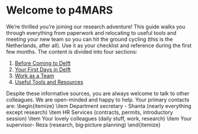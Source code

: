 # Welcome to p4MARS
We’re thrilled you’re joining our research adventure! 
This guide walks you through everything from paperwork and relocating to useful tools and meeting your new team so you can hit the ground cycling (this is the Netherlands, after all). 
Use it as your checklist and reference during the first few months. The content is divided into four sections:
1. [Before Coming to Delft](Before_Coming)
2. [Your First Days in Delft](First_Days)
3. [Work as a Team](Teamwork)
4. [Useful Tools and Resources](Tools_and_Resources)
 

Despite these informative sources, you are always welcome to talk to other colleagues. We are open-minded and happy to help. Your primary contacts are:
\begin{itemize}
    \item Department secretary - Shanta (nearly everything except research)
    \item HR Services (contracts, permits, introductory session)
    \item Your lovely colleagues (daily stuff, work, research)
    \item Your supervisor- Reza (research,  big‑picture planning)
\end{itemize}
